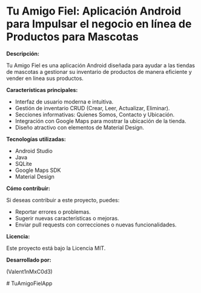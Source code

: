 # Tu Amigo Fiel: Aplicación Android para Impulsar el negocio en línea  de Productos para Mascotas

**Descripción:**

Tu Amigo Fiel es una aplicación Android diseñada para ayudar a las tiendas de mascotas a gestionar su inventario de productos de manera eficiente y vender en linea sus productos. 

**Características principales:**

*   Interfaz de usuario moderna e intuitiva.
*   Gestión de inventario CRUD (Crear, Leer, Actualizar, Eliminar).
*   Secciones informativas: Quienes Somos, Contacto y Ubicación.
*   Integración con Google Maps para mostrar la ubicación de la tienda.
*   Diseño atractivo con elementos de Material Design.

**Tecnologías utilizadas:**

*   Android Studio
*   Java
*   SQLite
*   Google Maps SDK
*   Material Design


**Cómo contribuir:**

Si deseas contribuir a este proyecto, puedes:

*   Reportar errores o problemas.
*   Sugerir nuevas características o mejoras.
*   Enviar pull requests con correcciones o nuevas funcionalidades.

**Licencia:**

Este proyecto está bajo la Licencia MIT.

**Desarrollado por:**

(Valent1nMxC0d3)

#   T u A m i g o F i e l A p p  
 